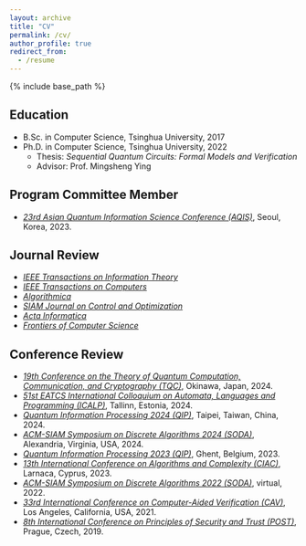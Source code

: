 ```yaml
---
layout: archive
title: "CV"
permalink: /cv/
author_profile: true
redirect_from:
  - /resume
---
```


{% include base_path %}

## Education

* B.Sc. in Computer Science, Tsinghua University, 2017
* Ph.D. in Computer Science, Tsinghua University, 2022
  * Thesis: *Sequential Quantum Circuits: Formal Models and Verification*
  * Advisor: Prof. Mingsheng Ying

## Program Committee Member

* [*23rd Asian Quantum Information Science Conference (AQIS)*](http://aqis-conf.org/2023/committees/), Seoul, Korea, 2023.

## Journal Review

* [*IEEE Transactions on Information Theory*](https://ieeexplore.ieee.org/xpl/RecentIssue.jsp?punumber=18)
* [*IEEE Transactions on Computers*](https://ieeexplore.ieee.org/xpl/RecentIssue.jsp?punumber=12)
* [*Algorithmica*](https://www.springer.com/journal/453)
* [*SIAM Journal on Control and Optimization*](https://www.siam.org/publications/journals/siam-journal-on-control-and-optimization-sicon)
* [*Acta Informatica*](https://www.springer.com/journal/236)
* [*Frontiers of Computer Science*](https://www.springer.com/journal/11704)

## Conference Review

* [*19th Conference on the Theory of Quantum Computation, Communication, and Cryptography (TQC)*](https://tqc-conference.org/), Okinawa, Japan, 2024.
* [*51st EATCS International Colloquium on Automata, Languages and Programming (ICALP)*](https://compose.ioc.ee/icalp2024/), Tallinn, Estonia, 2024.
* [*Quantum Information Processing 2024 (QIP)*](https://qip2024.tw/site/page.aspx?pid=901&sid=1522&lang=en), Taipei, Taiwan, China, 2024.
* [*ACM-SIAM Symposium on Discrete Algorithms 2024 (SODA)*](https://www.siam.org/conferences/cm/conference/soda24), Alexandria, Virginia, USA, 2024.
* [*Quantum Information Processing 2023 (QIP)*](https://indico.cern.ch/event/1175020/), Ghent, Belgium, 2023.
* [*13th International Conference on Algorithms and Complexity (CIAC)*](https://easyconferences.eu/ciac2023/), Larnaca, Cyprus, 2023.
* [*ACM-SIAM Symposium on Discrete Algorithms 2022 (SODA)*](https://www.siam.org/conferences/cm/conference/soda22), virtual, 2022.
* [*33rd International Conference on Computer-Aided Verification (CAV)*](http://i-cav.org/2021/), Los Angeles, California, USA, 2021.
* [*8th International Conference on Principles of Security and Trust (POST)*](https://conf.researchr.org/track/etaps-2019/post-2019-papers), Prague, Czech, 2019.
